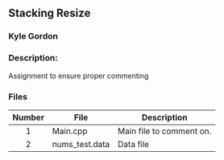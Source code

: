 ## Stacking Resize
### Kyle Gordon
### Description:

Assignment to ensure proper commenting

### Files

|   Number   | File            | Description                                        |
| :---: | --------------- | -------------------------------------------------- |
|   1   | Main.cpp         | Main file to comment on.      |
|   2   | nums_test.data  | Data file |
